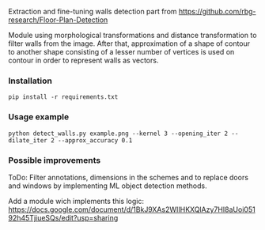 Extraction and fine-tuning walls detection part from https://github.com/rbg-research/Floor-Plan-Detection

Module using morphological transformations and distance transformation to filter walls from the image.
After that, approximation of a shape of contour to another shape consisting of a lesser number of vertices is used on contour in order to represent walls as vectors.

### Installation
```
pip install -r requirements.txt
```
### Usage example
```
python detect_walls.py example.png --kernel 3 --opening_iter 2 --dilate_iter 2 --approx_accuracy 0.1
```
### Possible improvements
ToDo:
Filter annotations, dimensions in the schemes and to replace doors and windows by implementing ML object detection methods.

Add a module wich implements this logic: 
https://docs.google.com/document/d/1BkJ9XAs2WIIHKXQlAzy7HI8aUoi05192h45TjiueSQs/edit?usp=sharing
